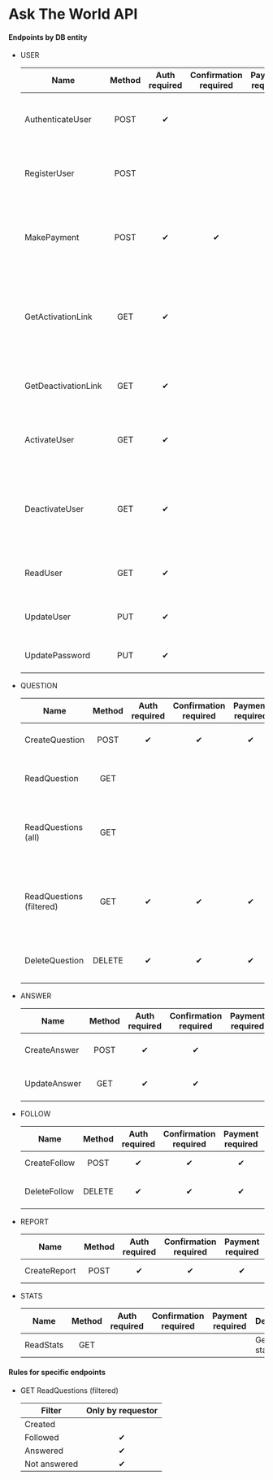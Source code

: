 # Ask The World API

#### Endpoints by DB entity

- USER

    | Name | Method | Auth required | Confirmation required | Payment required | Description |
    |------|:------:|:-------------:|:---------------------:|:----------------:|-------------|
    | AuthenticateUser | POST | ✔ ||| Authenticates user by JWT or username and password |
    | RegisterUser | POST |||| Creates new user with unique email and username |
    | MakePayment | POST | ✔ | ✔ || Captures payment using Paypal and stores payment info in User document |
    | GetActivationLink | GET | ✔ ||| Sends email confirmation link to user's mailbox, link contains email confirmation token |
    | GetDeactivationLink | GET | ✔ ||| Sends account deactivation link to user's mailbox |
    | ActivateUser | GET | ✔ ||| Called by clicking an activation link, confirms user's email |
    | DeactivateUser | GET | ✔ ||| Called by clicking deactivation link, removes user as well as his questions and answers  |
    | ReadUser | GET | ✔ ||| Gets user's object excluding password |
    | UpdateUser | PUT | ✔ ||| Updates user's personal details |
    | UpdatePassword | PUT | ✔ ||| Updates user's password |

- QUESTION

    | Name | Method | Auth required | Confirmation required | Payment required | Description |
    |------|:------:|:-------------:|:---------------------:|:----------------:|-------------|
    | CreateQuestion | POST | ✔ | ✔ | ✔ | Creates new question |
    | ReadQuestion | GET |||| Gets a single question object |
    | ReadQuestions (all) | GET |||| Gets limited number of questions from list of all questions |
    | ReadQuestions (filtered) | GET | ✔ | ✔ | ✔ | Gets limited number of questions from filtered list of questions |
    | DeleteQuestion | DELETE | ✔ | ✔ | ✔ | Deletes question and its answers |

- ANSWER

    | Name | Method | Auth required | Confirmation required | Payment required | Description |
    |------|:------:|:-------------:|:---------------------:|:----------------:|-------------|
    | CreateAnswer | POST | ✔ | ✔ || Creates new answer |
    | UpdateAnswer | GET | ✔ | ✔ || Updates existing answer |

- FOLLOW

    | Name | Method | Auth required | Confirmation required | Payment required | Description |
    |------|:------:|:-------------:|:---------------------:|:----------------:|-------------|
    | CreateFollow | POST | ✔ | ✔ | ✔ | Creates new follow |
    | DeleteFollow | DELETE | ✔ | ✔ | ✔ | Deletes existing follow |

- REPORT

    | Name | Method | Auth required | Confirmation required | Payment required | Description |
    |------|:------:|:-------------:|:---------------------:|:----------------:|-------------|
    | CreateReport | POST | ✔ | ✔ | ✔ | Creates new report |

- STATS

    | Name | Method | Auth required | Confirmation required | Payment required | Description |
    |------|:------:|:-------------:|:---------------------:|:----------------:|-------------|
    | ReadStats | GET |||| Gets overall statistics |

#### Rules for specific endpoints

- GET ReadQuestions (filtered)

    | Filter | Only by requestor |
    |--------|:------:|
    | Created ||
    | Followed | ✔ |
    | Answered | ✔ |
    | Not answered | ✔ |
